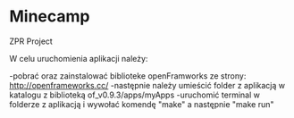 # Minecamp
ZPR Project




W celu uruchomienia aplikacji należy:

-pobrać oraz zainstalować biblioteke openFramworks ze strony:  http://openframeworks.cc/ 
-następnie należy umieścić folder z aplikacją w katalogu z biblioteką  of_v0.9.3/apps/myApps
-uruchomić terminal w folderze z aplikacją i wywołać komendę "make" a następnie "make run"


